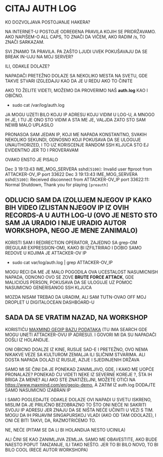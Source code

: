 # CITAJ AUTH LOG

KO DOZVOLJAVA POSTOJANJE HAKERA?

NA INTERNET-U POSTOJE ODREĐENA PRAVILA KOJIH SE PRIDRŽAVAMO. AKO NAPIŠEM-O ALL CAPS, TO ZNAČI DA VIČEM, AKO RADIM /s, TO ZNAČI SARKAZAM.

SVI ZNAMO TA PRAVILA. PA ZAŠTO LJUDI UVEK POKUŠAVAJU DA SE BREAK IN-UJU NA MOJ SERVER?

ILI, ODAKLE DOLAZE?

NAPADAČI PRETEŽNO DOLAZE SA NEKOLIKO MESTA NA SVETU, GDE TAKVE STVARI IZGLEDAJU KAO DA JE U REDU AKO TO ČINITE

AKO TO ŽELITE VIDETI, MOŽEMO DA PROVERIMO NAŠ **auth.log** KAO I OBIČNO.

- sudo cat /var/log/auth.log

JA MOGU UZETI BILO KOJU IP ADRESU KOJU VIDIM U LOG-U, A MNOGO IH JE, I TU JE ONO STO VIDIM A STA ME JE, VALJDA ZATO STO SAM NEWB MALO UPLASILO

PRONASOA SAM JEDAN IP, KOJI ME NAPADA KONSTANTNO, SVAKIH NEKOLIKO SEKUNDI, ODNOSNO KOJI POKUSAVA DA SE ULOGUJE UNAUTHORIZED, I TO UZ KORISCENJE RANDOM SSH KLJUCA STO EJ EVIDENTNO JER TO I PROVERAVAM

OVAKO ENSTO JE PISALO

Dec  3 19:13:43 IME_MOG_SERVERA sshd`[5100]`: Invalid user ftproot from ATTACKER-OV_IP port 33622
Dec  3 19:13:43 IME_MOG_SERVERA sshd`[5100]`: Received disconnect from ATTACKER-OV_IP port 33622:11: Normal Shutdown, Thank you for playing `[preauth]`

## ODLUCIO SAM DA IZOLUJEM NJEGOV IP KAKO BIH VIDEO IZLISTAN NJEGOV IP IZ OVIH RECORDS-A U AUTH LOG-U (OVO JE NESTO STO SAM JA URADIO I NIJE URADIO AUTOR WORKSHOPA, NEGO JE MENE ZANIMALO)

KORISTI SAM I REDIRECTION OPERATOR, ZAJEDNO SA grep-OM (REGULAR EXPRESSION-OM), KAKO BI IZFILTRIRAO I DOBIO SAMO REDOVE U KOJIMA JE ATTACKER-OV IP

- sudo cat var/log/auth.log | grep ATTACKER-OV_IP

MOGU RECI DA ME JE MALO POGODILA OVA UCESTALOST NASUMICNISH NAPADA, ODNONO OVO SE ZOVE **BRUTE FORCE ATTACK**, GDE MALICIOUS PERSON, POKUSAVA DA SE ULOGUJE UZ POMOC NASUMICNO GENERISANOG SSH KLJUCA

MOZDA NISAM TREBAO DA URADIM, ALI SAM TUTN-OVAO OFF MOJ DROPLET U DIGITALOCEAN DASHBOARD-U

## SADA DA SE VRATIM NAZAD, NA WORKSHOP

KORISTIĆU [MAXMIND GEOIP BAZU PODATAKA](https://www.maxmind.com/en/geoip-demo) (TU IMA SEARCH GDE MOGU UNETI ATTACKER-OVU IP ADRESU). I GOVORI MI DA SU NAPADAČI DOŠLI IZ HOLANDIJE. 

ONI OBICNO DOALZE IZ KINE, RUSIJE SAD-E I PRETEŽNO, OVO NEMA NIKAKVE VEZE SA KULTUROM ZEMALJA ILI SLIČNIM STVARIMA. ALI DOSTA NAPADA DOLAZI IZ RUSIJE, AZIJE I SJEDINJENIH DRŽAVA

SAMO MI SE ČINI DA JE PONEKAD ZANIMLJIVO, GDE, I KAKO ME UOPĆE PRONALAZE? PONEKAD ĆU VIDETI NEKE IZ SEVERNE KOREJE ?, ŠTA IH BRIGA ZA MENE? ALI AKO STE ZNATIŽELJNI, MOŽETE OTIĆI NA <https://www.maxmind.com/en/geoip-demo>, A ZATIM IZ auth.log DODAJTE SAMO NASUMICNO IZABRAN IP

I SAMO POGLEDAJTE ODAKLE DOLAZE OVI NAPADI U SVETU
ISKRENO, MISLIM DA JE PRILIČNO BEZOBRAZNO TO ŠTO ONI NEĆE NI SAKRITI SVOJU IP ADRESU JER ZNAJU DA SE NIŠTA NEĆE UČINITI U VEZI S TIM. MOGU DA IH PRIJAVIM SINGAPURSKOJ VLADI (AKO OD TAM ODOLAZE), I ONI ĆE BITI TAKVI, DA, RAZMOTRIĆEMO TO.

NE, NEĆE (PITAM SE DA LI BI HOLANDIJA NESTO UCINILA)

ALI ČINI SE KAO ZANIMLJIVA ZEMLJA. SAMO ME OBAVESTITE, AKO BUDE NAESTO POPUT TANZANIJE, ILI TAKO NEŠTO. JER TO BI BILO NOVO, TO BI BILO COOL (RECE AUTOR WORKSHOPA)
